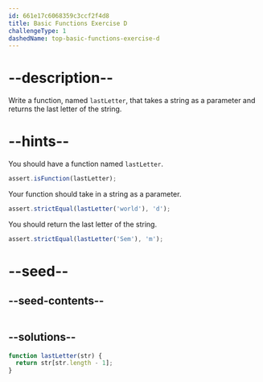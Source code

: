 ```yaml
---
id: 661e17c6068359c3ccf2f4d8
title: Basic Functions Exercise D
challengeType: 1
dashedName: top-basic-functions-exercise-d
---
```


# --description--

Write a function, named `lastLetter`, that takes a string as a parameter and returns the last letter of the string.

# --hints--

You should have a function named `lastLetter`.

```js
assert.isFunction(lastLetter);
```

Your function should take in a string as a parameter. 

```js
assert.strictEqual(lastLetter('world'), 'd');
```

You should return the last letter of the string.

```js
assert.strictEqual(lastLetter('Sem'), 'm');
```


# --seed--

## --seed-contents--

```js

```

## --solutions--

```js
function lastLetter(str) {
  return str[str.length - 1];
}
```
